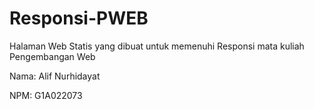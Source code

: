 # Responsi-PWEB
Halaman Web Statis yang dibuat untuk memenuhi Responsi mata kuliah Pengembangan Web

Nama: Alif Nurhidayat

NPM: G1A022073

